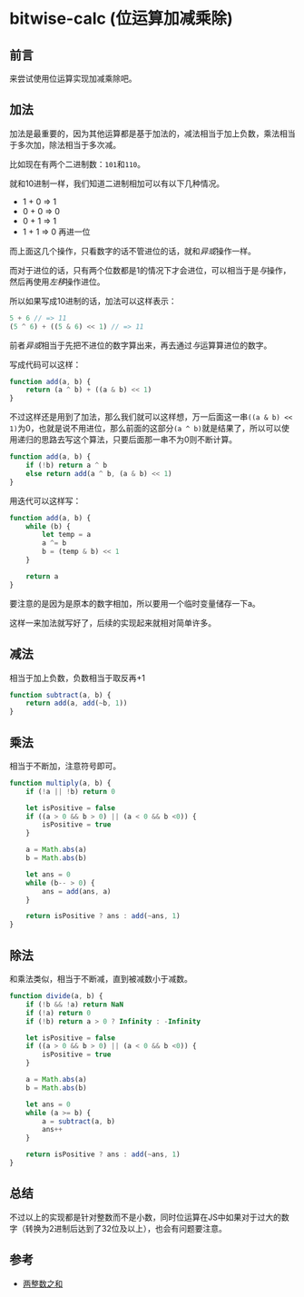 # bitwise-calc (位运算加减乘除)

## 前言

来尝试使用位运算实现加减乘除吧。

## 加法

加法是最重要的，因为其他运算都是基于加法的，减法相当于加上负数，乘法相当于多次加，除法相当于多次减。

比如现在有两个二进制数：`101`和`110`。

就和10进制一样，我们知道二进制相加可以有以下几种情况。

- 1 + 0 => 1
- 0 + 0 => 0
- 0 + 1 => 1
- 1 + 1 => 0 再进一位

而上面这几个操作，只看数字的话不管进位的话，就和*异或*操作一样。

而对于进位的话，只有两个位数都是1的情况下才会进位，可以相当于是*与*操作，然后再使用*左移*操作进位。

所以如果写成10进制的话，加法可以这样表示：

```js
5 + 6 // => 11
(5 ^ 6) + ((5 & 6) << 1) // => 11
```

前者*异或*相当于先把不进位的数字算出来，再去通过*与*运算算进位的数字。

写成代码可以这样：

```js
function add(a, b) {
    return (a ^ b) + ((a & b) << 1)
}
```

不过这样还是用到了加法，那么我们就可以这样想，万一后面这一串`((a & b) << 1)`为0，也就是说不用进位，那么前面的这部分`(a ^ b)`就是结果了，所以可以使用递归的思路去写这个算法，只要后面那一串不为0则不断计算。

```js
function add(a, b) {
    if (!b) return a ^ b
    else return add(a ^ b, (a & b) << 1)
}
```

用迭代可以这样写：

```js
function add(a, b) {
    while (b) {
        let temp = a
        a ^= b
        b = (temp & b) << 1
    }

    return a 
}
```

要注意的是因为是原本的数字相加，所以要用一个临时变量储存一下a。

这样一来加法就写好了，后续的实现起来就相对简单许多。

## 减法

相当于加上负数，负数相当于取反再+1

```js
function subtract(a, b) {
    return add(a, add(~b, 1))
}
```

## 乘法 

相当于不断加，注意符号即可。

```js
function multiply(a, b) {
    if (!a || !b) return 0

    let isPositive = false
    if ((a > 0 && b > 0) || (a < 0 && b <0)) {
        isPositive = true
    }

    a = Math.abs(a)
    b = Math.abs(b)

    let ans = 0
    while (b-- > 0) {
        ans = add(ans, a)
    }

    return isPositive ? ans : add(~ans, 1)
}
```

## 除法

和乘法类似，相当于不断减，直到被减数小于减数。

```js
function divide(a, b) {
    if (!b && !a) return NaN
    if (!a) return 0
    if (!b) return a > 0 ? Infinity : -Infinity

    let isPositive = false
    if ((a > 0 && b > 0) || (a < 0 && b <0)) {
        isPositive = true
    }

    a = Math.abs(a)
    b = Math.abs(b)

    let ans = 0
    while (a >= b) {
        a = subtract(a, b)
        ans++
    }

    return isPositive ? ans : add(~ans, 1)
}
```

## 总结

不过以上的实现都是针对整数而不是小数，同时位运算在JS中如果对于过大的数字（转换为2进制后达到了32位及以上），也会有问题要注意。

## 参考

- [两整数之和](https://leetcode-cn.com/problems/sum-of-two-integers/)